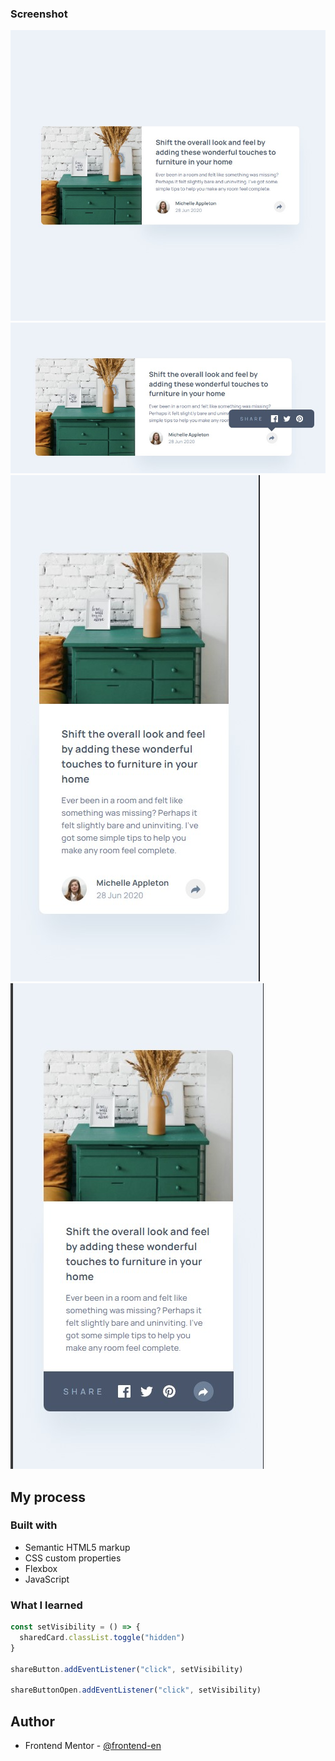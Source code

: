 ### Screenshot

![](./images/Screenshot_2.jpg)
![](./images/Screenshot_2-share.jpg)
![](./images/Screenshot_2_mob.jpg)
![](./images/Screenshot_2_mob-share.jpg)

## My process

### Built with

- Semantic HTML5 markup
- CSS custom properties
- Flexbox
- JavaScript

### What I learned


```js
const setVisibility = () => {
  sharedCard.classList.toggle("hidden")
}

shareButton.addEventListener("click", setVisibility)

shareButtonOpen.addEventListener("click", setVisibility)
```

## Author
- Frontend Mentor - [@frontend-en](https://www.frontendmentor.io/profile/frontend-en)
